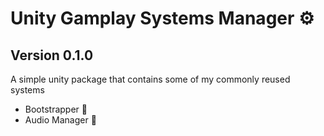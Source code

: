 # Unity Gamplay Systems Manager ⚙️
## Version 0.1.0

A simple unity package that contains some of my commonly reused systems

- Bootstrapper 🧰
- Audio Manager 🎹
